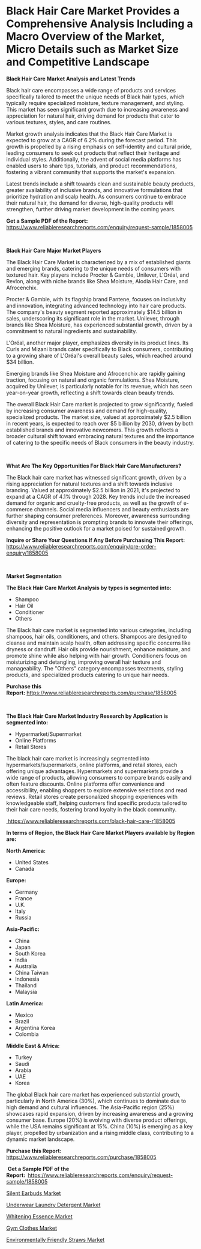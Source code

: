 <p><h1>Black Hair Care Market Provides a Comprehensive Analysis Including a Macro Overview of the Market, Micro Details such as Market Size and Competitive Landscape</h1></p><p><strong>Black Hair Care Market Analysis and Latest Trends</strong></p>
<p><p>Black hair care encompasses a wide range of products and services specifically tailored to meet the unique needs of Black hair types, which typically require specialized moisture, texture management, and styling. This market has seen significant growth due to increasing awareness and appreciation for natural hair, driving demand for products that cater to various textures, styles, and care routines.</p><p>Market growth analysis indicates that the Black Hair Care Market is expected to grow at a CAGR of 6.2% during the forecast period. This growth is propelled by a rising emphasis on self-identity and cultural pride, leading consumers to seek out products that reflect their heritage and individual styles. Additionally, the advent of social media platforms has enabled users to share tips, tutorials, and product recommendations, fostering a vibrant community that supports the market's expansion.</p><p>Latest trends include a shift towards clean and sustainable beauty products, greater availability of inclusive brands, and innovative formulations that prioritize hydration and scalp health. As consumers continue to embrace their natural hair, the demand for diverse, high-quality products will strengthen, further driving market development in the coming years.</p></p>
<p><strong>Get a Sample PDF of the Report:&nbsp;</strong> <a href="https://www.reliableresearchreports.com/enquiry/request-sample/1858005?utm_campaign=38&utm_medium=2&utm_source=Github&utm_content=ia&utm_term=09022025&utm_id=black-hair-care">https://www.reliableresearchreports.com/enquiry/request-sample/1858005</a></p>
<p>&nbsp;</p>
<p><strong>Black Hair Care Major Market Players</strong></p>
<p><p>The Black Hair Care Market is characterized by a mix of established giants and emerging brands, catering to the unique needs of consumers with textured hair. Key players include Procter & Gamble, Unilever, L'Oréal, and Revlon, along with niche brands like Shea Moisture, Alodia Hair Care, and Afrocenchix.</p><p>Procter & Gamble, with its flagship brand Pantene, focuses on inclusivity and innovation, integrating advanced technology into hair care products. The company's beauty segment reported approximately $14.5 billion in sales, underscoring its significant role in the market. Unilever, through brands like Shea Moisture, has experienced substantial growth, driven by a commitment to natural ingredients and sustainability.</p><p>L'Oréal, another major player, emphasizes diversity in its product lines. Its Curls and Mizani brands cater specifically to Black consumers, contributing to a growing share of L'Oréal's overall beauty sales, which reached around $34 billion.</p><p>Emerging brands like Shea Moisture and Afrocenchix are rapidly gaining traction, focusing on natural and organic formulations. Shea Moisture, acquired by Unilever, is particularly notable for its revenue, which has seen year-on-year growth, reflecting a shift towards clean beauty trends.</p><p>The overall Black Hair Care market is projected to grow significantly, fueled by increasing consumer awareness and demand for high-quality, specialized products. The market size, valued at approximately $2.5 billion in recent years, is expected to reach over $5 billion by 2030, driven by both established brands and innovative newcomers. This growth reflects a broader cultural shift toward embracing natural textures and the importance of catering to the specific needs of Black consumers in the beauty industry.</p></p>
<p>&nbsp;</p>
<p><strong>What Are The Key Opportunities For Black Hair Care Manufacturers?</strong></p>
<p><p>The Black hair care market has witnessed significant growth, driven by a rising appreciation for natural textures and a shift towards inclusive branding. Valued at approximately $2.5 billion in 2021, it's projected to expand at a CAGR of 4.1% through 2028. Key trends include the increased demand for organic and cruelty-free products, as well as the growth of e-commerce channels. Social media influencers and beauty enthusiasts are further shaping consumer preferences. Moreover, awareness surrounding diversity and representation is prompting brands to innovate their offerings, enhancing the positive outlook for a market poised for sustained growth.</p></p>
<p><strong>Inquire or Share Your Questions If Any Before Purchasing This Report:</strong> <a href="https://www.reliableresearchreports.com/enquiry/pre-order-enquiry/1858005?utm_campaign=38&utm_medium=2&utm_source=Github&utm_content=ia&utm_term=09022025&utm_id=black-hair-care">https://www.reliableresearchreports.com/enquiry/pre-order-enquiry/1858005</a></p>
<p>&nbsp;</p>
<p><strong>Market Segmentation</strong></p>
<p><strong>The Black Hair Care Market Analysis by types is segmented into:</strong></p>
<p><ul><li>Shampoo</li><li>Hair Oil</li><li>Conditioner</li><li>Others</li></ul></p>
<p><p>The Black hair care market is segmented into various categories, including shampoos, hair oils, conditioners, and others. Shampoos are designed to cleanse and maintain scalp health, often addressing specific concerns like dryness or dandruff. Hair oils provide nourishment, enhance moisture, and promote shine while also helping with hair growth. Conditioners focus on moisturizing and detangling, improving overall hair texture and manageability. The "Others" category encompasses treatments, styling products, and specialized products catering to unique hair needs.</p></p>
<p><strong>Purchase this Report:&nbsp;</strong><a href="https://www.reliableresearchreports.com/purchase/1858005?utm_campaign=38&utm_medium=2&utm_source=Github&utm_content=ia&utm_term=09022025&utm_id=black-hair-care">https://www.reliableresearchreports.com/purchase/1858005</a></p>
<p>&nbsp;</p>
<p><strong>The Black Hair Care Market Industry Research by Application is segmented into:</strong></p>
<p><ul><li>Hypermarket/Supermarket</li><li>Online Platforms</li><li>Retail Stores</li></ul></p>
<p><p>The black hair care market is increasingly segmented into hypermarkets/supermarkets, online platforms, and retail stores, each offering unique advantages. Hypermarkets and supermarkets provide a wide range of products, allowing consumers to compare brands easily and often feature discounts. Online platforms offer convenience and accessibility, enabling shoppers to explore extensive selections and read reviews. Retail stores create personalized shopping experiences with knowledgeable staff, helping customers find specific products tailored to their hair care needs, fostering brand loyalty in the black community.</p></p>
<p><a href="https://www.reliableresearchreports.com/black-hair-care-r1858005?utm_campaign=38&utm_medium=2&utm_source=Github&utm_content=ia&utm_term=09022025&utm_id=black-hair-care">&nbsp;https://www.reliableresearchreports.com/black-hair-care-r1858005</a></p>
<p><strong>In terms of Region, the Black Hair Care Market Players available by Region are:</strong></p>
<p>
    <p> <strong> North America: </strong>
        <ul>
            <li>United States</li>
            <li>Canada</li>
        </ul>
        </p> 
    <p> <strong> Europe: </strong>
        <ul>
            <li>Germany</li>
            <li>France</li>
            <li>U.K.</li>
            <li>Italy</li>
            <li>Russia</li>
        </ul>
        </p> 
    <p> <strong> Asia-Pacific: </strong>
        <ul>
            <li>China</li>
            <li>Japan</li>
            <li>South Korea</li>
            <li>India</li>
            <li>Australia</li>
            <li>China Taiwan</li>
            <li>Indonesia</li>
            <li>Thailand</li>
            <li>Malaysia</li>
        </ul>
        </p> 
    <p> <strong> Latin America: </strong>
        <ul>
            <li>Mexico</li>
            <li>Brazil</li>
            <li>Argentina Korea</li>
            <li>Colombia</li>
        </ul>
        </p> 
    <p> <strong> Middle East & Africa: </strong>
        <ul>
            <li>Turkey</li>
            <li>Saudi</li>
            <li>Arabia</li>
            <li>UAE</li>
            <li>Korea</li>
        </ul>
    </p>
    </p>
<p><p>The global Black hair care market has experienced substantial growth, particularly in North America (30%), which continues to dominate due to high demand and cultural influences. The Asia-Pacific region (25%) showcases rapid expansion, driven by increasing awareness and a growing consumer base. Europe (20%) is evolving with diverse product offerings, while the USA remains significant at 15%. China (10%) is emerging as a key player, propelled by urbanization and a rising middle class, contributing to a dynamic market landscape.</p></p>
<p><strong>Purchase this Report: </strong><a href="https://www.reliableresearchreports.com/purchase/1858005?utm_campaign=38&utm_medium=2&utm_source=Github&utm_content=ia&utm_term=09022025&utm_id=black-hair-care">https://www.reliableresearchreports.com/purchase/1858005</a></p>
<p>&nbsp;<strong>Get a Sample PDF of the Report:&nbsp;&nbsp;</strong><a href="https://www.reliableresearchreports.com/enquiry/request-sample/1858005?utm_campaign=38&utm_medium=2&utm_source=Github&utm_content=ia&utm_term=09022025&utm_id=black-hair-care">https://www.reliableresearchreports.com/enquiry/request-sample/1858005</a></p>
<p><strong></strong></p>
<p><p><a href="https://github.com/zurubting/Market-Research-Report-List-1/blob/main/silent-earbuds-market.md?utm_campaign=38&utm_medium=2&utm_source=Github&utm_content=ia&utm_term=09022025&utm_id=black-hair-care">Silent Earbuds Market</a></p><p><a href="https://github.com/ariyilmelzar/Market-Research-Report-List-1/blob/main/underwear-laundry-detergent-market.md?utm_campaign=38&utm_medium=2&utm_source=Github&utm_content=ia&utm_term=09022025&utm_id=black-hair-care">Underwear Laundry Detergent Market</a></p><p><a href="https://github.com/duscarajlha/Market-Research-Report-List-1/blob/main/whitening-essence-market.md?utm_campaign=38&utm_medium=2&utm_source=Github&utm_content=ia&utm_term=09022025&utm_id=black-hair-care">Whitening Essence Market</a></p><p><a href="https://github.com/lalolatiot/Market-Research-Report-List-1/blob/main/gym-clothes-market.md?utm_campaign=38&utm_medium=2&utm_source=Github&utm_content=ia&utm_term=09022025&utm_id=black-hair-care">Gym Clothes Market</a></p><p><a href="https://github.com/ternainglin/Market-Research-Report-List-1/blob/main/environmentally-friendly-straws-market.md?utm_campaign=38&utm_medium=2&utm_source=Github&utm_content=ia&utm_term=09022025&utm_id=black-hair-care">Environmentally Friendly Straws Market</a></p></p>